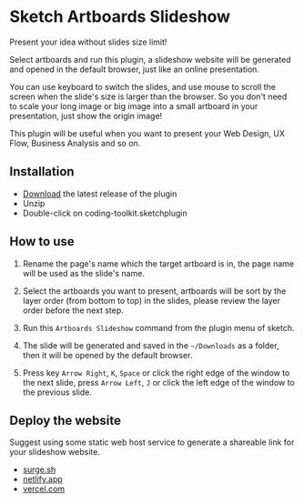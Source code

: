 # Sketch Artboards Slideshow

Present your idea without slides size limit!

Select artboards and run this plugin, a slideshow website will be generated and opened in the default browser, just like an online presentation.

You can use keyboard to switch the slides, and use mouse to scroll the screen when the slide's size is larger than the browser. So you don't need to scale your long image or big image into a small artboard in your presentation, just show the origin image! 

This plugin will be useful when you want to present your Web Design, UX Flow, Business Analysis and so on.

## Installation

- [Download](https://github.com/tankxu/sketch-artboards-slideshow/releases/latest/download/artboards-slideshow.sketchplugin.zip) the latest release of the plugin
- Unzip
- Double-click on coding-toolkit.sketchplugin

## How to use

1. Rename the page's name which the target artboard is in, the page name will be used as the slide's name.

2. Select the artboards you want to present, artboards will be sort by the layer order (from bottom to top) in the slides, please review the layer order before the next step.

3. Run this ```Artboards Slideshow``` command from the plugin menu of sketch.

4. The slide will be generated and saved in the ```~/Downloads``` as a folder, then it will be opened by the default browser.

5. Press key ```Arrow Right```, ```K```, ```Space``` or click the right edge of the window to the next slide, press ```Arrow Left```, ```J``` or click the left edge of the window to the previous slide.

## Deploy the website

Suggest using some static web host service to generate a shareable link for your slideshow website.

- [surge.sh](https://surge.sh/)
- [netlify.app](https://netlify.app/)
- [vercel.com](https://vercel.com/)